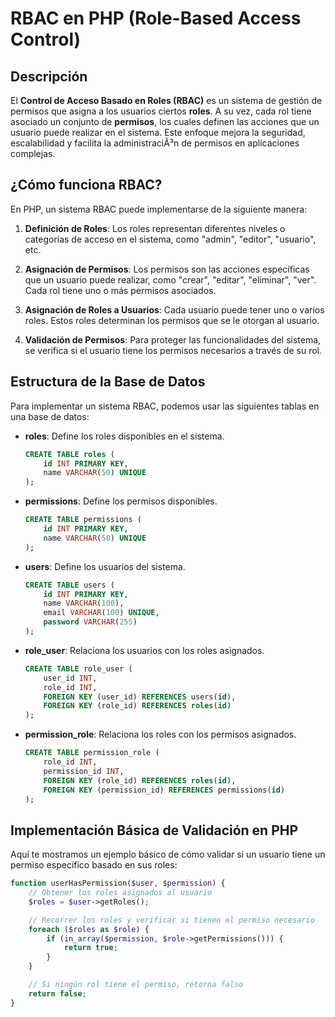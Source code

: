 # RBAC en PHP (Role-Based Access Control)

## Descripción

El **Control de Acceso Basado en Roles (RBAC)** es un sistema de gestión de permisos que asigna a los usuarios ciertos **roles**. A su vez, cada rol tiene asociado un conjunto de **permisos**, los cuales definen las acciones que un usuario puede realizar en el sistema. Este enfoque mejora la seguridad, escalabilidad y facilita la administraciÃ³n de permisos en aplicaciones complejas.

## ¿Cómo funciona RBAC?

En PHP, un sistema RBAC puede implementarse de la siguiente manera:

1. **Definición de Roles**: Los roles representan diferentes niveles o categorías de acceso en el sistema, como "admin", "editor", "usuario", etc.

2. **Asignación de Permisos**: Los permisos son las acciones específicas que un usuario puede realizar, como "crear", "editar", "eliminar", "ver". Cada rol tiene uno o más permisos asociados.

3. **Asignación de Roles a Usuarios**: Cada usuario puede tener uno o varios roles. Estos roles determinan los permisos que se le otorgan al usuario.

4. **Validación de Permisos**: Para proteger las funcionalidades del sistema, se verifica si el usuario tiene los permisos necesarios a través de su rol.

## Estructura de la Base de Datos

Para implementar un sistema RBAC, podemos usar las siguientes tablas en una base de datos:

- **roles**: Define los roles disponibles en el sistema.
  ```sql
  CREATE TABLE roles (
      id INT PRIMARY KEY,
      name VARCHAR(50) UNIQUE
  );

- **permissions**: Define los permisos disponibles.
  ```sql
  CREATE TABLE permissions (
      id INT PRIMARY KEY,
      name VARCHAR(50) UNIQUE
  );

- **users**: Define los usuarios del sistema.
  ```sql
  CREATE TABLE users (
      id INT PRIMARY KEY,
      name VARCHAR(100),
      email VARCHAR(100) UNIQUE,
      password VARCHAR(255)
  );

- **role_user**: Relaciona los usuarios con los roles asignados.
  ```sql
  CREATE TABLE role_user (
      user_id INT,
      role_id INT,
      FOREIGN KEY (user_id) REFERENCES users(id),
      FOREIGN KEY (role_id) REFERENCES roles(id)
  );


- **permission_role**: Relaciona los roles con los permisos asignados.
  ```sql
  CREATE TABLE permission_role (
      role_id INT,
      permission_id INT,
      FOREIGN KEY (role_id) REFERENCES roles(id),
      FOREIGN KEY (permission_id) REFERENCES permissions(id)
  );

## Implementación Básica de Validación en PHP

Aquí te mostramos un ejemplo básico de cómo validar si un usuario tiene un permiso específico basado en sus roles:

```php
function userHasPermission($user, $permission) {
    // Obtener los roles asignados al usuario
    $roles = $user->getRoles();

    // Recorrer los roles y verificar si tienen el permiso necesario
    foreach ($roles as $role) {
        if (in_array($permission, $role->getPermissions())) {
            return true;
        }
    }

    // Si ningún rol tiene el permiso, retorna falso
    return false;
}